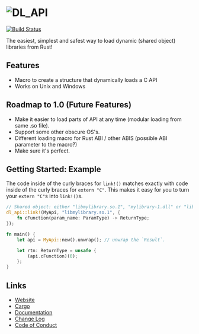 # ![DL_API](https://lordaldaron.github.io/dl_api/icon.svg)
[![Build Status](https://travis-ci.com/lordaldaron/dl_api.svg?branch=master)](https://travis-ci.com/lordaldaron/dl_api)

The easiest, simplest and safest way to load dynamic (shared object) libraries
from Rust!

## Features
* Macro to create a structure that dynamically loads a C API
* Works on Unix and Windows

## Roadmap to 1.0 (Future Features)
* Make it easier to load parts of API at any time (modular loading from same .so
  file).
* Support some other obscure OS's.
* Different loading macro for Rust ABI / other ABIS (possible ABI parameter to
  the macro?)
* Make sure it's perfect.

## Getting Started: Example
The code inside of the curly braces for `link!()` matches exactly with code
inside of the curly braces for `extern "C"`.  This makes it easy for you to turn
your `extern "C"`s into `link!()`s.

```rust
// Shared object: either "libmylibrary.so.1", "mylibrary-1.dll" or "libMyLibrary.dylib"
dl_api::link!(MyApi, "libmylibrary.so.1", {
	fn cFunction(param_name: ParamType) -> ReturnType;
});

fn main() {
	let api = MyApi::new().unwrap(); // unwrap the `Result`.

	let rtn: ReturnType = unsafe {
		(api.cFunction)(0);
	};
}
```

## Links
* [Website](https://lordaldaron.github.io/dl_api)
* [Cargo](https://crates.io/crates/dl_api)
* [Documentation](https://docs.rs/dl_api)
* [Change Log](https://free.plopgrizzly.com/dl_api/changelog)
* [Code of Conduct](https://lordaldaron.github.io/dl_api/codeofconduct)
